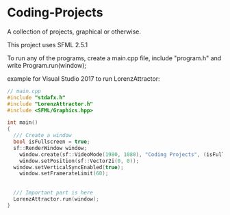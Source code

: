 # Coding-Projects
A collection of projects, graphical or otherwise.

This project uses SFML 2.5.1

To run any of the programs, create a main.cpp file, include "program.h" and write Program.run(window);

example for Visual Studio 2017 to run LorenzAttractor:


```cpp
// main.cpp
#include "stdafx.h"
#include "LorenzAttractor.h"
#include <SFML/Graphics.hpp>

int main()
{
  /// Create a window
  bool isFullscreen = true;
  sf::RenderWindow window;
	window.create(sf::VideoMode(1980, 1080), "Coding Projects", (isFullscreen ? sf::Style::Fullscreen : sf::Style::Default), sf::ContextSettings());
	window.setPosition(sf::Vector2i(0, 0));
  window.setVerticalSyncEnabled(true); 
	window.setFramerateLimit(60);
  
  
  /// Important part is here
  LorenzAttractor.run(window);
}
```
